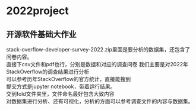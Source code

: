 # 2022project
## 开源软件基础大作业
stack-overflow-developer-survey-2022.zip里面是要分析的数据集，还包含了问卷内容。\
直接下csv文件和pdf也行，分别是数据和对应的调查问卷
我们主要是对2022年StackOverflow的调查结果进行分析\
可以参考历年StackOverflow的官方统计，直接能搜到\
提交方式是jupyter notebook，带着运行结果。\
交到fold文件夹里，文件命名最好包含大致内容\
对数据集进行分析、还有可视化，分析的方面可以参考调查文件的内容与数据集。

